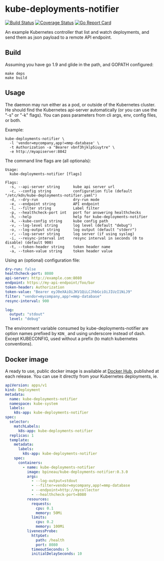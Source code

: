 # kube-deployments-notifier

[![Build Status](https://travis-ci.org/bpineau/kube-deployments-notifier.svg?branch=master)](https://travis-ci.org/bpineau/kube-deployments-notifier)
[![Coverage Status](https://coveralls.io/repos/github/bpineau/kube-deployments-notifier/badge.svg?branch=master)](https://coveralls.io/github/bpineau/kube-deployments-notifier?branch=master)
[![Go Report Card](https://goreportcard.com/badge/github.com/bpineau/kube-deployments-notifier)](https://goreportcard.com/report/github.com/bpineau/kube-deployments-notifier)

An example Kubernetes controller that list and watch deployments, and send
them as json payload to a remote API endpoint.

## Build

Assuming you have go 1.9 and glide in the path, and GOPATH configured:

```shell
make deps
make build
```

## Usage

The daemon may run either as a pod, or outside of the Kubernetes cluster.
He should find the Kubernetes api-server automatically (or you can use the
"-s" or "-k" flags). You can pass parameters from cli args, env, config
files, or both.

Example:
```
kube-deployments-notifier \
  -l 'vendor=mycompany,app!=mmp-database' \
  -t Authorization -a "Bearer vbnf3hjklp5iuytre" \
  -e http://myapiserver:8042 
```

The command line flags are (all optionals):
```
Usage:
  kube-deployments-notifier [flags]

Flags:
  -s, --api-server string      kube api server url
  -c, --config string          configuration file (default "/etc/kdn/kube-deployments-notifier.yaml")
  -d, --dry-run                dry-run mode
  -e, --endpoint string        API endpoint
  -l, --filter string          Label filter
  -p, --healthcheck-port int   port for answering healthchecks
  -h, --help                   help for kube-deployments-notifier
  -k, --kube-config string     kube config path
  -v, --log-level string       log level (default "debug")
  -o, --log-output string      log output (default "stderr")
  -r, --log-server string      log server (if using syslog)
  -i, --resync-interval int    resync interval in seconds (0 to disable) (default 900)
  -t, --token-header string    token header name
  -a, --token-value string     token header value
```

Using an (optional) configuration file:
```yaml
dry-run: false
healthcheck-port: 8080
api-server: http://example.com:8080
endpoint: https://my-api-endpoint/foo/bar
token-header: Authorization
token-value: "Bearer eyJ0eXAiOiJKV1QiLCJhbGciOiJIUzI1NiJ9"
filter: "vendor=mycompany,app!=mmp-database"
resync-interval: 900

log:
  output: "stdout"
  level: "debug"
```

The environment variable consumed by kube-deployments-notifier are option names prefixed
by ```KDN_``` and using underscore instead of dash. Except KUBECONFIG,
used without a prefix (to match kubernetes conventions).

## Docker image

A ready to use, public docker image is available at [Docker Hub](https://hub.docker.com/r/bpineau/kube-deployments-notifier/), published at each release.
You can use it directly from your Kubernetes deployments, ie.

```yaml
apiVersion: apps/v1
kind: Deployment
metadata:
  name: kube-deployments-notifier
  namespace: kube-system
  labels:
    k8s-app: kube-deployments-notifier
spec:
  selector:
    matchLabels:
      k8s-app: kube-deployments-notifier
  replicas: 1
  template:
    metadata:
      labels:
        k8s-app: kube-deployments-notifier
    spec:
      containers:
        - name: kube-deployments-notifier
          image: bpineau/kube-deployments-notifier:0.3.0
          args:
            - --log-output=stdout
            - --filter=vendor=mycompany,app!=mmp-database
            - --endpoint=http://mycollector
            - --healthcheck-port=8080
          resources:
            requests:
              cpu: 0.1
              memory: 50Mi
            limits:
              cpu: 0.2
              memory: 100Mi
          livenessProbe:
            httpGet:
              path: /health
              port: 8080
            timeoutSeconds: 5
            initialDelaySeconds: 10
```
